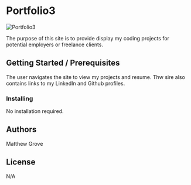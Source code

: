 # Portfolio3

![Portfolio3](images/PortfolioPic.JPG)

The purpose of this site is to provide display my coding projects for potential employers or freelance clients.

## Getting Started / Prerequisites

The user navigates the site to view my projects and resume. Thw sire also contains links to my LinkedIn and Github profiles.

### Installing

No installation required.

## Authors

Matthew Grove

## License

N/A